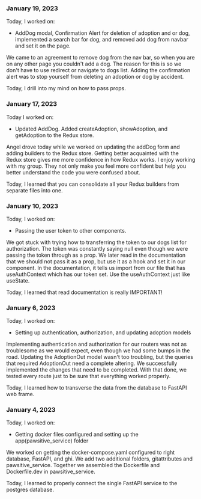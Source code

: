 ### January 19, 2023

Today, I worked on:

* AddDog modal, Confirmation Alert for deletion of adoption and or dog, implemented a search bar for dog, and removed add dog from navbar and set it on the page.

We came to an agreement to remove dog from the nav bar, so when you are on any other page you couldn't add a dog. The reason for this is so we don't have to use redirect or navigate to dogs list. Adding the confirmation alert was to stop yourself from deleting an adoption or dog by accident.

Today, I drill into my mind on how to pass props.

### January 17, 2023

Today I worked on:

* Updated AddDog. Added createAdoption, showAdoption, and getAdoption to the Redux store.

Angel drove today while we worked on updating the addDog form and adding builders to the Redux store. Getting better acquainted with the Redux store gives me more confidence in how Redux works. I enjoy working with my group. They not only make you feel more confident but help you better understand the code you were confused about.

Today, I learned that you can consolidate all your Redux builders from separate files into one.

### January 10, 2023

Today, I worked on:

* Passing the user token to other components.

We got stuck with trying how to transferring the token to our dogs list for authorization. The token was constantly saying null even though we were passing the token through as a prop. We later read in the documentation that we should not pass it as a prop, but use it as a hook and set it in our component. In the documentation, it tells us import from our file that has useAuthContext which has our token set. Use the useAuthContext just like useState.

Today, I learned that read documentation is really IMPORTANT!

### January 6, 2023

Today, I worked on:

* Setting up authentication, authorization, and updating adoption models

Implementing authentication and authorization for our routers was not as troublesome as we would expect, even though we had some bumps in the road. Updating the AdoptionOut model wasn't too troubling, but the queries that required AdoptionOut need a complete altering. We successfully implemented the changes that need to be completed. With that done, we tested every route just to be sure that everything worked properly.

Today, I learned how to transverse the data from the database to FastAPI web frame.

### January 4, 2023

Today, I worked on:

* Getting docker files configured and setting up the app(pawsitive_service) folder

We worked on getting the docker-compose.yaml configured to right database, FastAPI, and ghi. We add two additional folders, gitattributes and pawsitive_service. Together we assembled the Dockerfile and Dockerfile.dev in pawsitive_service.

Today, I learned to properly connect the single FastAPI service to the postgres database.
